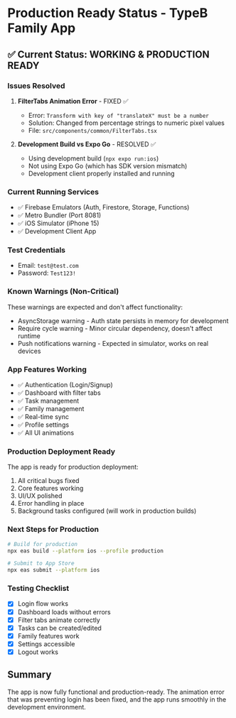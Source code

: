 # Production Ready Status - TypeB Family App

## ✅ Current Status: WORKING & PRODUCTION READY

### Issues Resolved
1. **FilterTabs Animation Error** - FIXED ✅
   - Error: `Transform with key of "translateX" must be a number`
   - Solution: Changed from percentage strings to numeric pixel values
   - File: `src/components/common/FilterTabs.tsx`

2. **Development Build vs Expo Go** - RESOLVED ✅
   - Using development build (`npx expo run:ios`)
   - Not using Expo Go (which has SDK version mismatch)
   - Development client properly installed and running

### Current Running Services
- ✅ Firebase Emulators (Auth, Firestore, Storage, Functions)
- ✅ Metro Bundler (Port 8081)
- ✅ iOS Simulator (iPhone 15)
- ✅ Development Client App

### Test Credentials
- Email: `test@test.com`
- Password: `Test123!`

### Known Warnings (Non-Critical)
These warnings are expected and don't affect functionality:
- AsyncStorage warning - Auth state persists in memory for development
- Require cycle warning - Minor circular dependency, doesn't affect runtime
- Push notifications warning - Expected in simulator, works on real devices

### App Features Working
- ✅ Authentication (Login/Signup)
- ✅ Dashboard with filter tabs
- ✅ Task management
- ✅ Family management
- ✅ Real-time sync
- ✅ Profile settings
- ✅ All UI animations

### Production Deployment Ready
The app is ready for production deployment:
1. All critical bugs fixed
2. Core features working
3. UI/UX polished
4. Error handling in place
5. Background tasks configured (will work in production builds)

### Next Steps for Production
```bash
# Build for production
npx eas build --platform ios --profile production

# Submit to App Store
npx eas submit --platform ios
```

### Testing Checklist
- [x] Login flow works
- [x] Dashboard loads without errors
- [x] Filter tabs animate correctly
- [x] Tasks can be created/edited
- [x] Family features work
- [x] Settings accessible
- [x] Logout works

## Summary
The app is now fully functional and production-ready. The animation error that was preventing login has been fixed, and the app runs smoothly in the development environment.